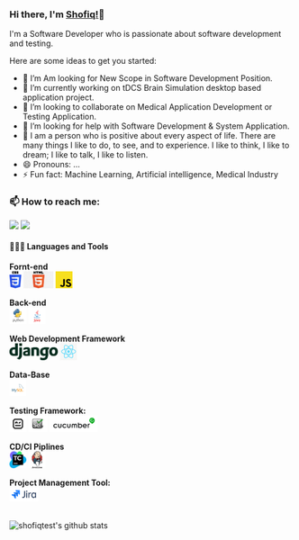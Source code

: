### Hi there, I'm [Shofiq!](https://github.com/shofiqtest/shofiq.github-oi)👋

I'm a Software Developer who is passionate about software development and testing.

Here are some ideas to get you started:

- 🔭 I’m Am looking for New Scope in Software Development Position. 
- 🌱 I’m currently working on tDCS Brain Simulation desktop based application project.  
- 👯 I’m looking to collaborate on Medical Application Development or Testing  Application. 
- 🤔 I’m looking for help with Software Development & System Application. 
- 💬 I am a person who is positive about every aspect of life. There are many things I like to do, to see, and to experience.
      I like to think, I like to dream; I like to talk, I like to listen. 
- 😄 Pronouns: ...
- ⚡ Fun fact: Machine Learning, Artificial intelligence, Medical Industry

### 📫 How to reach me:   
   [<img src="https://img.icons8.com/color/48/000000/linkedin.png" width="3.5%"/>](https://www.linkedin.com/in/mdshofiqul/)
  <a href="mailto:shofiqtest@gmail.com"> <img src="https://img.icons8.com/fluent/48/000000/gmail.png" width="3.5%"/> </a>
  
  #### 👨🏻‍💻 Languages and Tools <br /> 
  
   
  **Fornt-end**<br />
  <code><img height="30" src="https://github.com/shofiqtest/shofiqtest/blob/master/Images/css3.png"></code>
  <code><img height="30" src="https://github.com/shofiqtest/shofiqtest/blob/master/Images/html.png"></code>
  <code><img height="30" src="https://github.com/shofiqtest/shofiqtest/blob/master/Images/js.png"></code>
 
  **Back-end**<br />
  <code><img height="30" src="https://github.com/shofiqtest/shofiqtest/blob/master/Images/python.png"></code>
  <code><img height="30" src="https://github.com/shofiqtest/shofiqtest/blob/master/Images/java.png"></code>
  
  **Web Development Framework**<br />
  <code><img height="30" src="https://github.com/shofiqtest/shofiqtest/blob/master/Images/django.svg"></code>
  <code><img height="30" src="https://github.com/shofiqtest/shofiqtest/blob/master/Images/reactjs.png"></code>
  
  **Data-Base**<br />
   <code><img height="30" src="https://github.com/shofiqtest/shofiqtest/blob/master/Images/mysql.png"></code>
  
  **Testing Framework:**<br /> 
  <code><img height="30" src="https://github.com/shofiqtest/shofiqtest/blob/master/Images/robotframework.png"></code>
  <code><img height="30" src="https://github.com/shofiqtest/shofiqtest/blob/master/Images/selenium.png"></code>
  <code><img height="30" src="https://github.com/shofiqtest/shofiqtest/blob/master/Images/cucumber.png"></code>
  
  **CD/CI Piplines**<br />
  <code><img height="30" src="https://github.com/shofiqtest/shofiqtest/blob/master/Images/teamcity.png"></code>
  <code><img height="30" src="https://github.com/shofiqtest/shofiqtest/blob/master/Images/jenkins.jfif"></code>
  
  **Project Management Tool:**<br />
  <code><img height="25" src="https://github.com/shofiqtest/shofiqtest/blob/master/Images/jira.png"></code>
  
 
 <br />![shofiqtest's github stats](https://github-readme-stats.vercel.app/api?username=shofiqtest)

